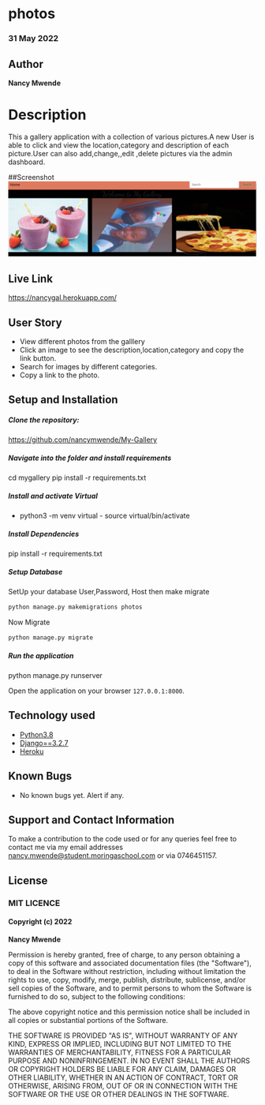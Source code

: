 # photos

### 31 May 2022

## Author  
  
**Nancy Mwende** 
  
# Description  
This a gallery application with a collection of various pictures.A new User is able to click and view the location,category and description of each picture.User can also add,change,,edit ,delete pictures via the admin dashboard.

##Screenshot
<img src="/media/pictures/gallery1.png">

##  Live Link
https://nancygal.herokuapp.com/



## User Story  

* View different photos from the galllery 
* Click an image to see the description,location,category and copy the link button.  
* Search for images by different categories.   
* Copy a link to the photo.  
  

  
## Setup and Installation  
  
##### Clone the repository:  
https://github.com/nancymwende/My-Gallery


##### Navigate into the folder and install requirements  
 
cd mygallery pip install -r requirements.txt 

##### Install and activate Virtual  
 
- python3 -m venv virtual - source virtual/bin/activate  
 
##### Install Dependencies  

 pip install -r requirements.txt 
 
 ##### Setup Database  
  SetUp your database User,Password, Host then make migrate  
 ```bash 
python manage.py makemigrations photos
 ``` 
 Now Migrate  
 ```bash 
 python manage.py migrate 
```
##### Run the application  

 python manage.py runserver 

Open the application on your browser `127.0.0.1:8000`.  
  
  
## Technology used  
  
* [Python3.8](https://www.python.org/)  
* [Django==3.2.7](https://docs.djangoproject.com/en/2.2/)  
* [Heroku](https://heroku.com)  
  
  
## Known Bugs  
* No known bugs yet.
Alert if any.  
  
## Support and Contact Information 

To make a contribution to the code used or for any queries feel free to contact me via my email addresses nancy.mwende@student.moringaschool.com or via 0746451157.


## License

### MIT LICENCE

#### Copyright (c) 2022 
**Nancy Mwende**

Permission is hereby granted, free of charge, to any person obtaining a copy of this software and associated documentation files (the "Software"), to deal in the Software without restriction, including without limitation the rights to use, copy, modify, merge, publish, distribute, sublicense, and/or sell copies of the Software, and to permit persons to whom the Software is furnished to do so, subject to the following conditions:

The above copyright notice and this permission notice shall be included in all copies or substantial portions of the Software.

THE SOFTWARE IS PROVIDED "AS IS", WITHOUT WARRANTY OF ANY KIND, EXPRESS OR IMPLIED, INCLUDING BUT NOT LIMITED TO THE WARRANTIES OF MERCHANTABILITY, FITNESS FOR A PARTICULAR PURPOSE AND NONINFRINGEMENT. IN NO EVENT SHALL THE AUTHORS OR COPYRIGHT HOLDERS BE LIABLE FOR ANY CLAIM, DAMAGES OR OTHER LIABILITY, WHETHER IN AN ACTION OF CONTRACT, TORT OR 
OTHERWISE, ARISING FROM, OUT OF OR IN CONNECTION WITH THE SOFTWARE OR THE USE OR OTHER DEALINGS IN THE SOFTWARE.